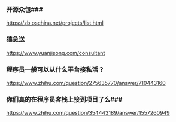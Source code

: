 ### 开源众包###
https://zb.oschina.net/projects/list.html

### 猿急送 ###
https://www.yuanjisong.com/consultant

### 程序员一般可以从什么平台接私活？ ###
https://www.zhihu.com/question/275635770/answer/710443160

### 你们真的在程序员客栈上接到项目了么###  
https://www.zhihu.com/question/354443189/answer/1557260949
